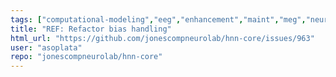 ```yaml
---
tags: ["computational-modeling","eeg","enhancement","maint","meg","neuron-simulator","refactor"]
title: "REF: Refactor bias handling"
html_url: "https://github.com/jonescompneurolab/hnn-core/issues/963"
user: "asoplata"
repo: "jonescompneurolab/hnn-core"
---
```


